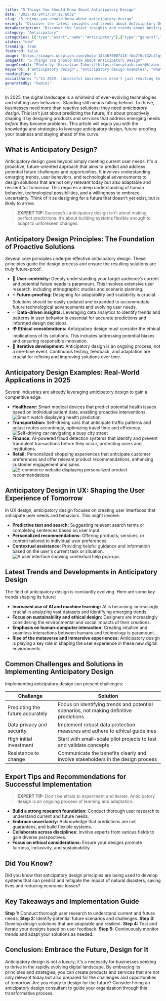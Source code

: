 ```yaml
---
title: "5 Things You Should Know About Anticipatory Design"
date: "2025-03-24T17:07:12.603Z"
slug: "5-things-you-should-know-about-anticipatory-design"
excerpt: "Discover the latest insights and trends about Anticipatory Design. This comprehensive guide covers everything you need to know about Anticipatory Design in 2025."
metaDescription: "Discover the latest insights and trends about Anticipatory Design. This comprehensive guide covers everything you need to know about Anticipatory Design in..."
category: "Anticipatory"
categories: [{"type":"exact","name":"Anticipatory"},{"type":"general","name":"Human-Computer Interaction"},{"type":"medium","name":"User Experience Design"},{"type":"specific","name":"Predictive Modeling"},{"type":"niche","name":"AI-driven Personalization"}]
status: "new"
trending: true
featured: false
image: "https://images.unsplash.com/photo-1534670007418-fbb7f6cf32c3?q=85&w=1200&fit=max&fm=webp&auto=compress"
imageAlt: "5 Things You Should Know About Anticipatory Design"
imageCredit: "Photo by [Krisztian Tabori](https://unsplash.com/@ktabori) on Unsplash"
keywords: ["anticipatory design", "anticipatory design examples", "what is anticipatory design", "anticipatory design principles", "anticipatory design in UX", "future-proof design", "proactive design solutions", "anticipatory design case studies", "hire anticipatory design consultant", "best anticipatory design practices"]
readingTime: 6
socialShare: "\"In 2025, successful businesses aren't just reacting to change – they're anticipating it. Anticipatory design is no longer a futuristic concept; it's a competitive advantage.\""
generatedBy: "Gemini"
---
```




In 2025, the digital landscape is a whirlwind of ever-evolving technologies and shifting user behaviors.  Standing still means falling behind.  To thrive, businesses need more than reactive solutions; they need *anticipatory design*. This isn't just about predicting the future; it's about proactively shaping it by designing products and services that address emerging needs *before* they become problems. This article will equip you with the knowledge and strategies to leverage anticipatory design, future-proofing your business and staying ahead of the curve.

## What is Anticipatory Design?

Anticipatory design goes beyond simply meeting current user needs. It's a proactive, future-oriented approach that aims to predict and address potential future challenges and opportunities.  It involves understanding emerging trends, user behaviors, and technological advancements to design solutions that are not only relevant today but also adaptable and resilient for tomorrow.  This requires a deep understanding of human behavior, technological possibilities, and a willingness to embrace uncertainty.  Think of it as designing for a future that doesn't yet exist, but is likely to arrive.

> **EXPERT TIP:**  Successful anticipatory design isn't about making perfect predictions. It’s about building systems flexible enough to adapt to unforeseen changes.

## Anticipatory Design Principles: The Foundation of Proactive Solutions

Several core principles underpin effective anticipatory design. These principles guide the design process and ensure the resulting solutions are truly future-proof.

* 🔑 **User-centricity:** Deeply understanding your target audience’s current and potential future needs is paramount.  This involves extensive user research, including ethnographic studies and scenario planning.
* ⚡ **Future-proofing:** Designing for adaptability and scalability is crucial. Solutions should be easily updated and expanded to accommodate future technological advancements and evolving user needs.
* ✅ **Data-driven insights:** Leveraging data analytics to identify trends and patterns in user behavior is essential for accurate predictions and informed design decisions.
* 🌍 **Ethical considerations:** Anticipatory design must consider the ethical implications of its solutions.  This includes addressing potential biases and ensuring responsible innovation.
* 🌱 **Iterative development:** Anticipatory design is an ongoing process, not a one-time event.  Continuous testing, feedback, and adaptation are crucial for refining and improving solutions over time.

## Anticipatory Design Examples: Real-World Applications in 2025

Several industries are already leveraging anticipatory design to gain a competitive edge.

* **Healthcare:**  Smart medical devices that predict potential health issues based on individual patient data, enabling proactive interventions. ![Smart watch displaying health prediction](https://images.unsplash.com/photo-1476357471311-43c0db9fb2b4?q=85&w=1200&fit=max&fm=webp&auto=compress)
* **Transportation:** Self-driving cars that anticipate traffic patterns and adjust routes accordingly, optimizing travel time and efficiency. ![Self-driving car navigating a busy city street](https://images.unsplash.com/photo-1534670007418-fbb7f6cf32c3?q=85&w=1200&fit=max&fm=webp&auto=compress)
* **Finance:** AI-powered fraud detection systems that identify and prevent fraudulent transactions before they occur, protecting users and institutions.
* **Retail:** Personalized shopping experiences that anticipate customer preferences and offer relevant product recommendations, enhancing customer engagement and sales. ![E-commerce website displaying personalized product recommendations](https://images.unsplash.com/photo-1507238691740-187a5b1d37b8?q=85&w=1200&fit=max&fm=webp&auto=compress)

## Anticipatory Design in UX: Shaping the User Experience of Tomorrow

In UX design, anticipatory design focuses on creating user interfaces that anticipate user needs and behaviors.  This might involve:

* **Predictive text and search:**  Suggesting relevant search terms or completing sentences based on user input.
* **Personalized recommendations:**  Offering products, services, or content tailored to individual user preferences.
* **Contextual assistance:** Providing helpful guidance and information based on the user's current task or situation.  ![A user interface showing contextual help pop-ups](https://images.unsplash.com/photo-1506097425191-7ad538b29cef?q=85&w=1200&fit=max&fm=webp&auto=compress)

## Latest Trends and Developments in Anticipatory Design

The field of anticipatory design is constantly evolving.  Here are some key trends shaping its future:

* **Increased use of AI and machine learning:** AI is becoming increasingly crucial in analyzing vast datasets and identifying emerging trends.
* **Focus on sustainability and ethical design:**  Designers are increasingly considering the environmental and social impacts of their creations.
* **Emphasis on human-computer interaction:**  Creating intuitive and seamless interactions between humans and technology is paramount.
* **Rise of the metaverse and immersive experiences:**  Anticipatory design is playing a key role in shaping the user experience in these new digital environments.

## Common Challenges and Solutions in Implementing Anticipatory Design

Implementing anticipatory design can present challenges:

| Challenge                     | Solution                                                                         |
|------------------------------|---------------------------------------------------------------------------------|
| Predicting the future accurately | Focus on identifying trends and potential scenarios, not making definitive predictions |
| Data privacy and security     | Implement robust data protection measures and adhere to ethical guidelines      |
| High initial investment       | Start with small-scale pilot projects to test and validate concepts           |
| Resistance to change          | Communicate the benefits clearly and involve stakeholders in the design process  |

## Expert Tips and Recommendations for Successful Implementation

> **EXPERT TIP:** Don't be afraid to experiment and iterate. Anticipatory design is an ongoing process of learning and adaptation.

* **Build a strong research foundation:** Conduct thorough user research to understand current and future needs.
* **Embrace uncertainty:** Acknowledge that predictions are not guarantees, and build flexible systems.
* **Collaborate across disciplines:**  Involve experts from various fields to gain diverse perspectives.
* **Focus on ethical considerations:**  Ensure your designs promote fairness, inclusivity, and sustainability.

## Did You Know?

Did you know that anticipatory design principles are being used to develop systems that can predict and mitigate the impact of natural disasters, saving lives and reducing economic losses?

## Key Takeaways and Implementation Guide

**Step 1:** Conduct thorough user research to understand current and future needs.
**Step 2:** Identify potential future scenarios and challenges.
**Step 3:** Develop design solutions that are adaptable and resilient.
**Step 4:** Test and iterate your designs based on user feedback.
**Step 5:** Continuously monitor trends and adapt your solutions as needed.

## Conclusion:  Embrace the Future, Design for It

Anticipatory design is not a luxury; it's a necessity for businesses seeking to thrive in the rapidly evolving digital landscape.  By embracing its principles and strategies, you can create products and services that are not only relevant today but also prepared for the challenges and opportunities of tomorrow.  Are you ready to design for the future?  Consider hiring an anticipatory design consultant to guide your organization through this transformative process.

